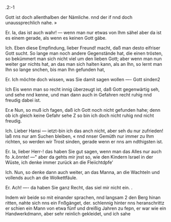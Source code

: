 .2:-1

Gott ist doch allenthalben der Nämliche. nnd der if nnd
doch unaussprechlich nahe. »

Er. Ia, das ist auch wahr! — wenn man nur etwas
von Ihm sähel aber da ist es einem gerade, als wenn es
keinen Gott gäbe.

Ich. Eben diese Empfindung, lieber Freund! macht,
daß man desto eifriser Gott sucht. So lange man noch
andere Gegenstände hat, die einen trösten, so bekümmert
man sich nicht viel um den lieben Gott; aber wenn man
nun weiter gar nichts hat, an das man sich halten kann,
als an Ihn, so lernt man Ihn so lange snchen, bis man
Ihn gefunden hat,

Er. Ich möchte doch wissen, was Sie damit sagen
wollen —- Gott sinden2

Ich Eis wenn man so recht innig überzeugt ist, daß
Gott gegenwärtig seh, und sehe nnd kenne, und man dann
auch in Gefahren recht ruhig nnd freudig dabei ist.

Er.e Nun, so muß ich fagen, daß ich Gott noch nicht
gefunden hahe; denn ob ich gleich keine Gefahr sehe Z so
bin ich doch nicht ruhig nnd nicht freudig.

Ich. Lieber Hansi — ietzt-bin ich das anch nicht,
aber seh du nur zufrieden! laß nns nur am Suchen bleiben, «
nnd nnser Gemüth nur immer zu Ihm richten, so werden
wir Trost sinden, gerade wenn er nns am ndthigsten ist.

Er. Ia, lieber Herr-! das haben Sie gut sagen, wenn
man das Alles nur auch fo .k.önnte! —" aber da gehts mir
jnst so, wie den Kindern Israel in der Wüste, ich denke
immer zurück an die Fleiichtdpfe’

Ich. Nun, so denke dann auch weiter, an das Manna,
an die Wachteln und vollends auch an die Wolkettfäule.

Er. Ach! —- da haben Sie ganz Recht, das siel mir
nicht ein. .

Indem wir beide so mit einander sprachen, nnd langsam 2
den Berg hinan ritten, nahte sich nns ein Fnßgänget, der.
schlennig hinter nns heranschrittz er schien ein Mann von
etwa fünf und dreißig Jahren zu fepn, er war wie ein
Handwerkdmann, aber sehr reinlich gekleidet, und ich sahe

